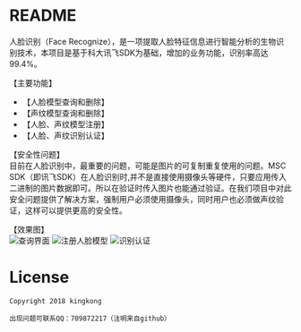 # README

人脸识别（Face Recognize），是一项提取人脸特征信息进行智能分析的生物识别技术，本项目是基于科大讯飞SDK为基础，增加的业务功能，识别率高达99.4%。

【主要功能】<br/>
- 【人脸模型查询和删除】
- 【声纹模型查询和删除】
- 【人脸、声纹模型注册】
- 【人脸、声纹识别认证】

【安全性问题】<br>
目前在人脸识别中，最重要的问题，可能是图片的可复制重复使用的问题。MSC  SDK（即讯飞SDK）在人脸识别时,并不是直接使用摄像头等硬件，只要应用传入二进制的图片数据即可。所以在验证时传入图片也能通过验证。在我们项目中对此安全问题提供了解决方案，强制用户必须使用摄像头，同时用户也必须做声纹验证，这样可以提供更高的安全性。

【效果图】<br/>
![查询界面](https://github.com/hjgang/MyFaceRecognize/blob/master/images/device-2018-01-04-131145.png)
![注册人脸模型](https://github.com/hjgang/MyFaceRecognize/blob/master/images/device-2018-01-04-131906.png)
![识别认证](https://github.com/hjgang/MyFaceRecognize/blob/master/images/device-2018-01-04-131057.png)

# License

```text
Copyright 2018 kingkong

出现问题可联系QQ：709872217（注明来自github）
```
